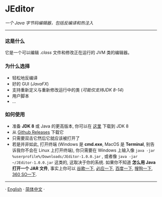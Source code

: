 # JEditor

*一个 Java 字节码编辑器，包括反编译和热注入*

---

### 这是什么

它是一个可以编辑 *.class* 文件和修改正在运行的 JVM 类的编辑器。

### 为什么选择

- 轻松地反编译
- 好的 GUI (*JavaFX*)
- 支持重新定义与重新修改运行中的类 (*可能仅支持JDK 8-14*)
- 用户脚本
- ...

### 如何使用

- 准备 **JDK 8** 或 Java 的更高版本, 你可以在 [这里](https://www.oracle.com/java/technologies/javase/javase8-archive-downloads.html) 下载到 JDK 8
- 从 [Github Releases](https://github.com/CoolCLK/JEditor/releases) 下载它
- 只需要双击它然后它就应该被打开了
- 若是并非如此, 打开终端 (Windows 是 **cmd.exe**, MacOS 是 **Terminal**, 别告诉我你不会在 Linux 上打开终端), 你只需要在 Windows 上输入像 ``java -jar %userprofile%/Downloads/JEditor-1.0.0.jar`` , 或者像 ``java -jar ~/JEditor-1.0.0.jar`` 这类的, 这取决于你的系统. 如果你不知道 **怎么用 Java 打开一个 JAR 文件**, 事实上你可以 [谷歌一下](https://www.google.com), [必应一下](https://www.bing.com), [百度一下](https://www.baidu.com), [搜狗一下](https://www.sogou.com), [360 SO一下](https://www.so.com).

---

· [English](../../README.MD) · [简体中文](Introduce.MD) ·
